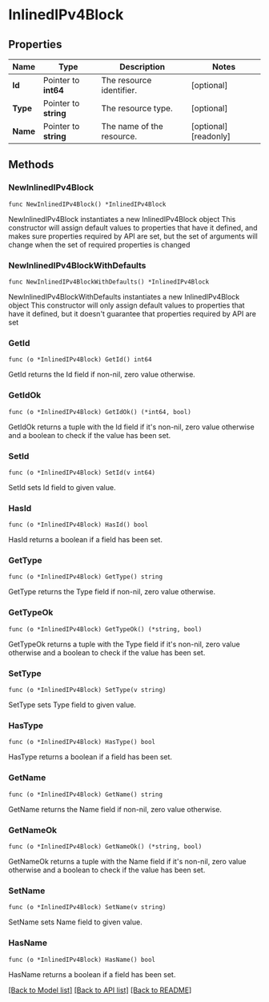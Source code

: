 # InlinedIPv4Block

## Properties

Name | Type | Description | Notes
------------ | ------------- | ------------- | -------------
**Id** | Pointer to **int64** | The resource identifier. | [optional] 
**Type** | Pointer to **string** | The resource type. | [optional] 
**Name** | Pointer to **string** | The name of the resource. | [optional] [readonly] 

## Methods

### NewInlinedIPv4Block

`func NewInlinedIPv4Block() *InlinedIPv4Block`

NewInlinedIPv4Block instantiates a new InlinedIPv4Block object
This constructor will assign default values to properties that have it defined,
and makes sure properties required by API are set, but the set of arguments
will change when the set of required properties is changed

### NewInlinedIPv4BlockWithDefaults

`func NewInlinedIPv4BlockWithDefaults() *InlinedIPv4Block`

NewInlinedIPv4BlockWithDefaults instantiates a new InlinedIPv4Block object
This constructor will only assign default values to properties that have it defined,
but it doesn't guarantee that properties required by API are set

### GetId

`func (o *InlinedIPv4Block) GetId() int64`

GetId returns the Id field if non-nil, zero value otherwise.

### GetIdOk

`func (o *InlinedIPv4Block) GetIdOk() (*int64, bool)`

GetIdOk returns a tuple with the Id field if it's non-nil, zero value otherwise
and a boolean to check if the value has been set.

### SetId

`func (o *InlinedIPv4Block) SetId(v int64)`

SetId sets Id field to given value.

### HasId

`func (o *InlinedIPv4Block) HasId() bool`

HasId returns a boolean if a field has been set.

### GetType

`func (o *InlinedIPv4Block) GetType() string`

GetType returns the Type field if non-nil, zero value otherwise.

### GetTypeOk

`func (o *InlinedIPv4Block) GetTypeOk() (*string, bool)`

GetTypeOk returns a tuple with the Type field if it's non-nil, zero value otherwise
and a boolean to check if the value has been set.

### SetType

`func (o *InlinedIPv4Block) SetType(v string)`

SetType sets Type field to given value.

### HasType

`func (o *InlinedIPv4Block) HasType() bool`

HasType returns a boolean if a field has been set.

### GetName

`func (o *InlinedIPv4Block) GetName() string`

GetName returns the Name field if non-nil, zero value otherwise.

### GetNameOk

`func (o *InlinedIPv4Block) GetNameOk() (*string, bool)`

GetNameOk returns a tuple with the Name field if it's non-nil, zero value otherwise
and a boolean to check if the value has been set.

### SetName

`func (o *InlinedIPv4Block) SetName(v string)`

SetName sets Name field to given value.

### HasName

`func (o *InlinedIPv4Block) HasName() bool`

HasName returns a boolean if a field has been set.


[[Back to Model list]](../README.md#documentation-for-models) [[Back to API list]](../README.md#documentation-for-api-endpoints) [[Back to README]](../README.md)


